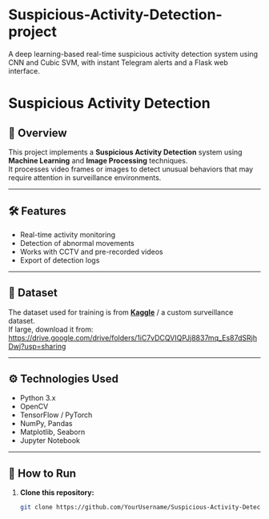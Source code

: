 # Suspicious-Activity-Detection-project
A deep learning-based real-time suspicious activity detection system using CNN and Cubic SVM, with instant Telegram alerts and a Flask web interface.


# Suspicious Activity Detection

## 📌 Overview
This project implements a **Suspicious Activity Detection** system using **Machine Learning** and **Image Processing** techniques.  
It processes video frames or images to detect unusual behaviors that may require attention in surveillance environments.

---

## 🛠 Features
- Real-time activity monitoring  
- Detection of abnormal movements  
- Works with CCTV and pre-recorded videos  
- Export of detection logs  

---

## 📂 Dataset
The dataset used for training is from **[Kaggle](https://www.kaggle.com/)** / a custom surveillance dataset.  
If large, download it from: https://drive.google.com/drive/folders/1iC7vDCQVIQPJj8837mq_Es87dSRjhDwj?usp=sharing

---

## ⚙️ Technologies Used
- Python 3.x  
- OpenCV  
- TensorFlow / PyTorch  
- NumPy, Pandas  
- Matplotlib, Seaborn  
- Jupyter Notebook  

---

## 🚀 How to Run
1. **Clone this repository:**
   ```bash
   git clone https://github.com/YourUsername/Suspicious-Activity-Detection.git
